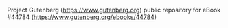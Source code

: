Project Gutenberg (https://www.gutenberg.org) public repository for eBook #44784 (https://www.gutenberg.org/ebooks/44784)
